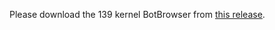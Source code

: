 Please download the 139 kernel BotBrowser from [this release](https://github.com/botswin/BotBrowser/releases/tag/v139-20250822).
